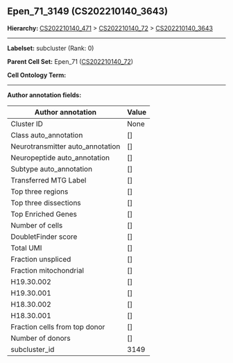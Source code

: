 ## Epen_71_3149 (CS202210140_3643)
<b>Hierarchy: </b>
[CS202210140_471](https://purl.brain-bican.org/taxonomy/CS202210140#CS202210140_471) >
[CS202210140_72](https://purl.brain-bican.org/taxonomy/CS202210140#CS202210140_72) >
[CS202210140_3643](https://purl.brain-bican.org/taxonomy/CS202210140#CS202210140_3643)

---


**Labelset:** subcluster (Rank: 0)

**Parent Cell Set:** Epen_71 ([CS202210140_72](https://purl.brain-bican.org/taxonomy/CS202210140#CS202210140_72))



**Cell Ontology Term:** 

[MARKER GENES.]: #


---

[TRANSFERRED ANNOTATIONS.]: #


[AUTHOR ANNOTATION FIELDS.]: #


**Author annotation fields:**

| Author annotation | Value |
|-------------------|-------|
|Cluster ID|None|
|Class auto_annotation|[]|
|Neurotransmitter auto_annotation|[]|
|Neuropeptide auto_annotation|[]|
|Subtype auto_annotation|[]|
|Transferred MTG Label|[]|
|Top three regions|[]|
|Top three dissections|[]|
|Top Enriched Genes|[]|
|Number of cells|[]|
|DoubletFinder score|[]|
|Total UMI|[]|
|Fraction unspliced|[]|
|Fraction mitochondrial|[]|
|H19.30.002|[]|
|H19.30.001|[]|
|H18.30.002|[]|
|H18.30.001|[]|
|Fraction cells from top donor|[]|
|Number of donors|[]|
|subcluster_id|3149|
